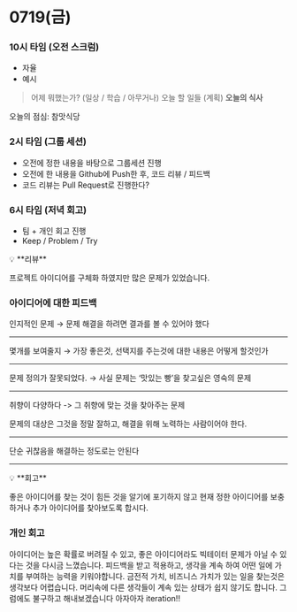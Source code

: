 # 0719(금)

### 10시 타임 (오전 스크럼)

- 자율
- 예시

> 어제 뭐했는가? (일상 / 학습 / 아무거나)
오늘 할 일들 (계획)
**오늘의 식사**
> 

오늘의 점심: 참맛식당

### 2시 타임 (그룹 세션)

- 오전에 정한 내용을 바탕으로 그룹세션 진행
- 오전에 한 내용을 Github에 Push한 후, 코드 리뷰 / 피드백
- 코드 리뷰는 Pull Request로 진행한다?

### 6시 타임 (저녁 회고)

- 팀 + 개인 회고 진행
- Keep / Problem / Try

<aside>
💡 **리뷰**

</aside>

프로젝트 아이디어를 구체화 하였지만 많은 문제가 있었습니다.

### 아이디어에 대한 피드백

인지적인 문제 → 문제 해결을 하려면 결과를 볼 수 있어야 했다

---

몇개를 보여줄지 → 가장 좋은것, 선택지를 주는것에 대한 내용은 어떻게 할것인가

---

문제 정의가 잘못되었다. → 사실 문제는 ‘맛있는 빵’을 찾고싶은 영숙의 문제

---

취향이 다양하다 -> 그 취향에 맞는 것을 찾아주는 문제

문제의 대상은 그것을 정말 잘하고, 해결을 위해 노력하는 사람이어야 한다.

---

단순 귀찮음을 해결하는 정도로는 안된다

---

<aside>
💡 **회고**

</aside>

좋은 아이디어를 찾는 것이 힘든 것을 알기에 포기하지 않고 현재 정한 아이디어를 보충하거나 추가 아이디어를 찾아보도록 합시다.

### 개인 회고
아이디어는 높은 확률로 버려질 수 있고, 좋은 아이디어라도 빅테이터 문제가 아닐 수 있다는 것을 다시금 느꼈습니다. 피드백을 받고 적용하고, 생각을 계속 하여 어떤 일에 가치를 부여하는 능력을 키워야합니다.
금전적 가치, 비즈니스 가치가 있는 일을 찾는것은 생각보다 어렵습니다. 머리속에 다른 생각들이 계속 있는 상태가 쉽지 않기도 합니다. 그럼에도 불구하고 해내보겠습니다 아자아자 iteration!!

